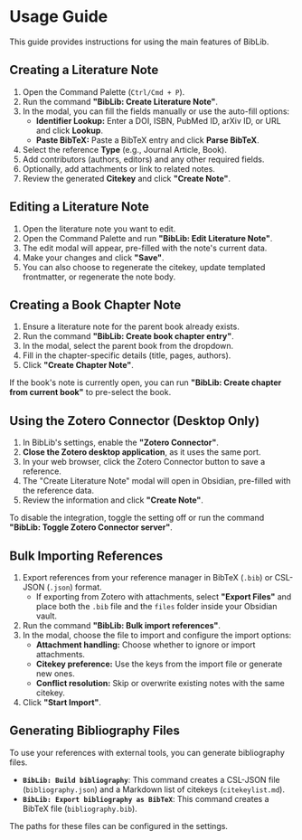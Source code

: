 # Usage Guide

This guide provides instructions for using the main features of BibLib.

## Creating a Literature Note

1.  Open the Command Palette (`Ctrl/Cmd + P`).
2.  Run the command **"BibLib: Create Literature Note"**.
3.  In the modal, you can fill the fields manually or use the auto-fill options:
    *   **Identifier Lookup:** Enter a DOI, ISBN, PubMed ID, arXiv ID, or URL and click **Lookup**.
    *   **Paste BibTeX:** Paste a BibTeX entry and click **Parse BibTeX**.
4.  Select the reference **Type** (e.g., Journal Article, Book).
5.  Add contributors (authors, editors) and any other required fields.
6.  Optionally, add attachments or link to related notes.
7.  Review the generated **Citekey** and click **"Create Note"**.

## Editing a Literature Note

1.  Open the literature note you want to edit.
2.  Open the Command Palette and run **"BibLib: Edit Literature Note"**.
3.  The edit modal will appear, pre-filled with the note's current data.
4.  Make your changes and click **"Save"**.
5.  You can also choose to regenerate the citekey, update templated frontmatter, or regenerate the note body.

## Creating a Book Chapter Note

1.  Ensure a literature note for the parent book already exists.
2.  Run the command **"BibLib: Create book chapter entry"**.
3.  In the modal, select the parent book from the dropdown.
4.  Fill in the chapter-specific details (title, pages, authors).
5.  Click **"Create Chapter Note"**.

If the book's note is currently open, you can run **"BibLib: Create chapter from current book"** to pre-select the book.

## Using the Zotero Connector (Desktop Only)

1.  In BibLib's settings, enable the **"Zotero Connector"**.
2.  **Close the Zotero desktop application**, as it uses the same port.
3.  In your web browser, click the Zotero Connector button to save a reference.
4.  The "Create Literature Note" modal will open in Obsidian, pre-filled with the reference data.
5.  Review the information and click **"Create Note"**.

To disable the integration, toggle the setting off or run the command **"BibLib: Toggle Zotero Connector server"**.

## Bulk Importing References

1.  Export references from your reference manager in BibTeX (`.bib`) or CSL-JSON (`.json`) format.
    *   If exporting from Zotero with attachments, select **"Export Files"** and place both the `.bib` file and the `files` folder inside your Obsidian vault.
2.  Run the command **"BibLib: Bulk import references"**.
3.  In the modal, choose the file to import and configure the import options:
    *   **Attachment handling:** Choose whether to ignore or import attachments.
    *   **Citekey preference:** Use the keys from the import file or generate new ones.
    *   **Conflict resolution:** Skip or overwrite existing notes with the same citekey.
4.  Click **"Start Import"**.

## Generating Bibliography Files

To use your references with external tools, you can generate bibliography files.

*   **`BibLib: Build bibliography`**: This command creates a CSL-JSON file (`bibliography.json`) and a Markdown list of citekeys (`citekeylist.md`).
*   **`BibLib: Export bibliography as BibTeX`**: This command creates a BibTeX file (`bibliography.bib`).

The paths for these files can be configured in the settings.